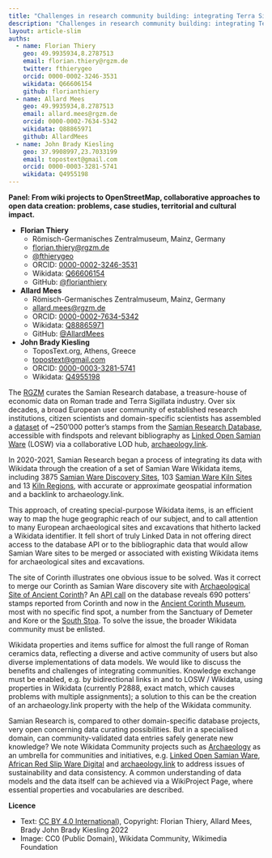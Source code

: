 ```yaml
---
title: "Challenges in research community building: integrating Terra Sigillata (Samian) Research into the Wikidata community"
description: "Challenges in research community building: integrating Terra Sigillata (Samian) Research into the Wikidata community"
layout: article-slim
auths:
  - name: Florian Thiery
    geo: 49.9935934,8.2787513
    email: florian.thiery@rgzm.de
    twitter: fthierygeo
    orcid: 0000-0002-3246-3531
    wikidata: Q66606154
    github: florianthiery
  - name: Allard Mees
    geo: 49.9935934,8.2787513
    email: allard.mees@rgzm.de
    orcid: 0000-0002-7634-5342
    wikidata: Q88865971
    github: AllardMees
  - name: John Brady Kiesling
    geo: 37.9908997,23.7033199
    email: topostext@gmail.com
    orcid: 0000-0003-3281-5741
    wikidata: Q4955198
---
```



**Panel: From wiki projects to OpenStreetMap, collaborative approaches to open data creation: problems, case studies, territorial and cultural impact.**

- **Florian Thiery**
  - Römisch-Germanisches Zentralmuseum, Mainz, Germany
  - [florian.thiery@rgzm.de](mailto:florian.thiery@rgzm.de)
  - [@fthierygeo](https://twitter.com/fthierygeo)
  - ORCID: [0000-0002-3246-3531](https://orcid.org/0000-0002-3246-3531)
  - Wikidata: [Q66606154](http://www.wikidata.org/entity/Q66606154)
  - GitHub: [@florianthiery](http://github.com/florianthiery)
- **Allard Mees**
  - Römisch-Germanisches Zentralmuseum, Mainz, Germany
  - [allard.mees@rgzm.de](mailto:allard.mees@rgzm.de)
  - ORCID: [0000-0002-7634-5342](https://orcid.org/0000-0002-7634-5342)
  - Wikidata: [Q88865971](http://www.wikidata.org/entity/Q88865971)
  - GitHub: [@AllardMees](http://github.com/AllardMees)
- **John Brady Kiesling**
  - ToposText.org, Athens, Greece
  - [topostext@gmail.com](mailto:topostext@gmail.com)
  - ORCID: [0000-0003-3281-5741](https://orcid.org/0000-0003-3281-5741)
  - Wikidata: [Q4955198](http://www.wikidata.org/entity/Q4955198)


The [RGZM](http://www.wikidata.org/entity/Q878029) curates the Samian Research database, a treasure-house of economic data on Roman trade and Terra Sigillata industry. Over six decades, a broad European user community of established research institutions, citizen scientists and domain-specific scientists has assembled a [dataset](https://doi.org/10.5281/zenodo.4305708) of ~250’000 potter’s stamps from the [Samian Research Database](https://www.rgzm.de/samian), accessible with findspots and relevant bibliography as [Linked Open Samian Ware](https://rgzm.github.io/samian-lod/) (LOSW) via a collaborative LOD hub, [archaeology.link](https://archaeology.link).

In 2020-2021, Samian Research began a process of integrating its data with Wikidata through the creation of a set of Samian Ware Wikidata items, including 3875 [Samian Ware Discovery Sites](https://w.wiki/5BRk), 103 [Samian Ware Kiln Sites](https://w.wiki/4pKz) and 13 [Kiln Regions](https://w.wiki/4pL4), with accurate or approximate geospatial information and a backlink to archaeology.link.

This approach, of creating special-purpose Wikidata items, is an efficient way to map the huge geographic reach of our subject, and to call attention to many European archaeological sites and excavations that hitherto lacked a Wikidata identifier. It fell short of truly Linked Data in not offering direct access to the database API or to the bibliographic data that would allow Samian Ware sites to be merged or associated with existing Wikidata items for archaeological sites and excavations.

The site of Corinth illustrates one obvious issue to be solved. Was it correct to merge our Corinth as Samian Ware discovery site with [Archaeological Site of Ancient Corinth](http://www.wikidata.org/entity/Q60790987)? An [API call](https://www.rgzm.de/rest/samianresearch/stamprecords?site=Corinth) on the database reveals 690 potters’ stamps reported from Corinth and now in the [Ancient Corinth Museum](http://www.wikidata.org/entity/Q4785384), most with no specific find spot, a number from the Sanctuary of Demeter and Kore or the [South Stoa](http://www.wikidata.org/entity/Q23894509). To solve the issue, the broader Wikidata community must be enlisted.

Wikidata properties and items suffice for almost the full range of Roman ceramics data, reflecting a diverse and active community of users but also diverse implementations of data models. We would like to discuss the benefits and challenges of integrating communities. Knowledge exchange must be enabled, e.g. by bidirectional links in and to LOSW / Wikidata, using properties in Wikidata (currently P2888, exact match, which causes problems with multiple assignments); a solution to this can be the creation of an archaeology.link property with the help of the Wikidata community.

Samian Research is, compared to other domain-specific database projects, very open concerning data curating possibilities. But in a specialised domain, can community-validated data entries safely generate new knowledge? We note Wikidata Community projects such as [Archaeology](https://www.wikidata.org/wiki/Wikidata:WikiProject_Archaeology) as an umbrella for communities and initiatives, e.g. [Linked Open Samian Ware](https://www.wikidata.org/wiki/Wikidata:WikiProject_Linked_Open_Samian_Ware), [African Red Slip Ware Digital](https://www.wikidata.org/wiki/Wikidata:WikiProject_African_Red_Slip_Ware_Digital) and [archaeology.link](https://www.wikidata.org/wiki/Wikidata:WikiProject_ArchaeologyLink) to address issues of sustainability and data consistency. A common understanding of data models and the data itself can be achieved via a WikiProject Page, where essential properties and vocabularies are described.


**Licence**

- Text: [CC BY 4.0 International](https://creativecommons.org/licenses/by/4.0/)), Copyright: Florian Thiery, Allard Mees, Brady John Brady Kiesling 2022
- Image: CC0 (Public Domain), Wikidata Community, Wikimedia Foundation
